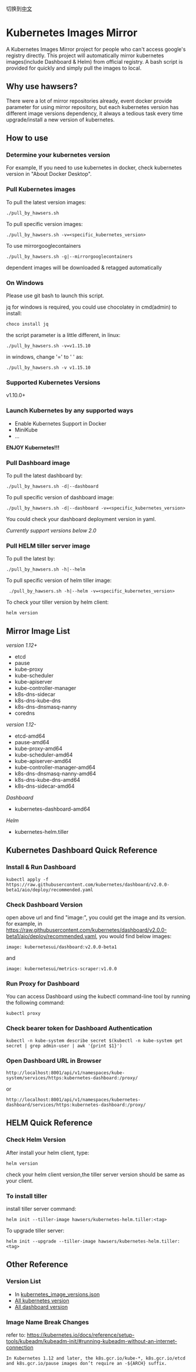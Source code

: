 切换到[中文](https://github.com/hawsers/kubernetes_image_mirrors/blob/master/README.md)

# Kubernetes Images Mirror

A Kubernetes Images Mirror project for people who can't  access google's registry directly.
This project will automatically mirror kubernetes images(include Dashboard & Helm) from official registry.
A bash script is provided for quickly and simply pull the images to local.

## Why use hawsers?
There were a lot of mirror repositories already, event docker provide parameter for using mirror repository, but each kubernetes version has different image versions dependency, it always a tedious task every time upgrade/install a new version of kubernetes. 

## How to use

### Determine your kubernetes version

For example, If you need to use kubernetes in docker, check kubernetes version in "About Docker Desktop".

### Pull Kubernetes images

To pull the latest version images:
```
./pull_by_hawsers.sh
```

To pull specific version images:
```
./pull_by_hawsers.sh -v=<specific_kubernetes_version>
```

To use mirrorgooglecontainers
```
./pull_by_hawsers.sh -g|--mirrorgooglecontainers
```

dependent images will be downloaded & retagged automatically

### On Windows

Please use git bash to launch this script.

jq for windows is required, you could use chocolatey in cmd(admin) to install:
```
choco install jq
```
the script parameter is a little different,
in linux:
```
./pull_by_hawsers.sh -v=v1.15.10
```
in windows, change '=' to ' ' as:
```
./pull_by_hawsers.sh -v v1.15.10
```

### Supported Kubernetes Versions 

v1.10.0+

### Launch Kubernetes by any supported ways

* Enable Kubernetes Support in Docker
* MiniKube
* ... 

**ENJOY Kubernetes!!!**

### Pull Dashboard image

To pull the latest dashboard by:
```
./pull_by_hawsers.sh -d|--dashboard
```
To pull specific version of dashboard image:
```
./pull_by_hawsers.sh -d|--dashboard -v=<specific_kubernetes_version>
```

You could check your dashboard deployment version in yaml.

*Currently support versions below 2.0*

### Pull HELM tiller server image

To pull the latest by:
```
./pull_by_hawsers.sh -h|--helm
```
To pull specific version of helm tiller image:
```
 ./pull_by_hawsers.sh -h|--helm -v=<specific_kubernetes_version>
```
To check your tiller version by helm client:
```
helm version
```


## Mirror Image List

*version 1.12+*
- etcd
- pause
- kube-proxy
- kube-scheduler
- kube-apiserver
- kube-controller-manager
- k8s-dns-sidecar
- k8s-dns-kube-dns
- k8s-dns-dnsmasq-nanny
- coredns

*version 1.12-*
- etcd-amd64
- pause-amd64
- kube-proxy-amd64
- kube-scheduler-amd64
- kube-apiserver-amd64
- kube-controller-manager-amd64
- k8s-dns-dnsmasq-nanny-amd64
- k8s-dns-kube-dns-amd64
- k8s-dns-sidecar-amd64

*Dashboard*
- kubernetes-dashboard-amd64

*Helm*
- kubernetes-helm.tiller


## Kubernetes Dashboard Quick Reference

### Install & Run Dashboard 

```
kubectl apply -f https://raw.githubusercontent.com/kubernetes/dashboard/v2.0.0-beta1/aio/deploy/recommended.yaml
```

### Check Dashboard Version

open above url and find "image:", you could get the image and its version. for example, in https://raw.githubusercontent.com/kubernetes/dashboard/v2.0.0-beta1/aio/deploy/recommended.yaml,
you would find below images:
```
image: kubernetesui/dashboard:v2.0.0-beta1
```
and
```
image: kubernetesui/metrics-scraper:v1.0.0
```

### Run Proxy for Dashboard

You can access Dashboard using the kubectl command-line tool by running the following command:

```
kubectl proxy
```

### Check bearer token for Dashboard Authentication

```
kubectl -n kube-system describe secret $(kubectl -n kube-system get secret | grep admin-user | awk '{print $1}')
```

### Open Dashboard URL in Browser

```
http://localhost:8001/api/v1/namespaces/kube-system/services/https:kubernetes-dashboard:/proxy/
```
or
```
http://localhost:8001/api/v1/namespaces/kubernetes-dashboard/services/https:kubernetes-dashboard:/proxy/
```

## HELM Quick Reference

### Check Helm Version

After install your helm client, type:
```
helm version
```
check your helm client version,the tiller server version should be same as your client.

### To install tiller

install tiller server command:
```
helm init --tiller-image hawsers/kubernetes-helm.tiller:<tag>
```
To upgrade tiller server:
```
helm init --upgrade --tiller-image hawsers/kubernetes-helm.tiller:<tag>
```

## Other Reference

### Version List

* In [kubernetes_image_versions.json](https://raw.githubusercontent.com/hawsers/kubernetes_image_mirrors/master/kubernetes_image_versions.json)
* [All kubernetes version](https://github.com/kubernetes/sig-release/tree/master/releases/)
* [All dashboard version](https://github.com/kubernetes/dashboard/releases)

### Image Name Break Changes

refer to: https://kubernetes.io/docs/reference/setup-tools/kubeadm/kubeadm-init/#running-kubeadm-without-an-internet-connection

```In Kubernetes 1.12 and later, the k8s.gcr.io/kube-*, k8s.gcr.io/etcd and k8s.gcr.io/pause images don’t require an -${ARCH} suffix.```



